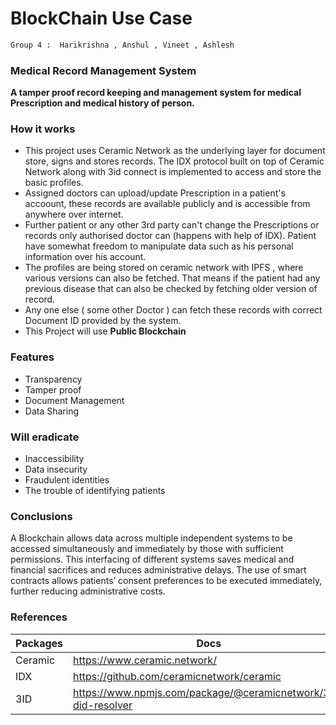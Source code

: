 # BlockChain Use Case
 ```sh
 Group 4 :  Harikrishna , Anshul , Vineet , Ashlesh
 ```
  
### Medical Record Management System 
 **A tamper proof record keeping and management system for medical Prescription and  medical history of person.** 

### How it works 

  - This project uses Ceramic Network as the underlying layer for document store, signs and stores records. The IDX protocol built on top of Ceramic Network along with 3id connect is implemented to access and store the basic profiles. 
  - Assigned doctors can upload/update Prescription in a patient's accoount, these records are available publicly and is accessible from anywhere over internet.
  - Further patient or any other 3rd party can't change the Prescriptions or records only authorised doctor can (happens with help of IDX). Patient have somewhat freedom to manipulate data such as his personal information over his account.
  - The profiles are being stored on ceramic network with IPFS , where various versions can also be fetched. That means if the patient had any previous disease that can also be checked by fetching older version of record.
  - Any one else ( some other Doctor ) can fetch these records with correct Document ID provided by the system. 
  - This Project will use **Public Blockchain**
  
 ### Features
 
 - Transparency
 - Tamper proof
 - Document Management
 - Data Sharing
 ### Will eradicate 
 
- Inaccessibility
-  Data insecurity 
-  Fraudulent identities
-  The trouble of identifying patients

### Conclusions
A Blockchain allows data across multiple independent systems to be accessed simultaneously and immediately by those with sufficient permissions. This interfacing of different systems saves medical and financial sacrifices and reduces administrative delays. The use of smart contracts allows patients’ consent preferences to be executed immediately, further reducing administrative costs.

### References

| Packages | Docs |
| ------ | ------ |
| Ceramic | https://www.ceramic.network/|
| IDX | https://github.com/ceramicnetwork/ceramic |
| 3ID | https://www.npmjs.com/package/@ceramicnetwork/3id-did-resolver |
